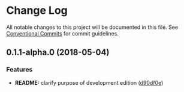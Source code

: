 # Change Log

All notable changes to this project will be documented in this file.
See [Conventional Commits](https://conventionalcommits.org) for commit guidelines.

<a name="0.1.1-alpha.0"></a>
## 0.1.1-alpha.0 (2018-05-04)


### Features

* **README:** clarify purpose of development edition ([d90df0e](https://github.com/pattern-lab/edition-node-gulp/commit/d90df0e))
